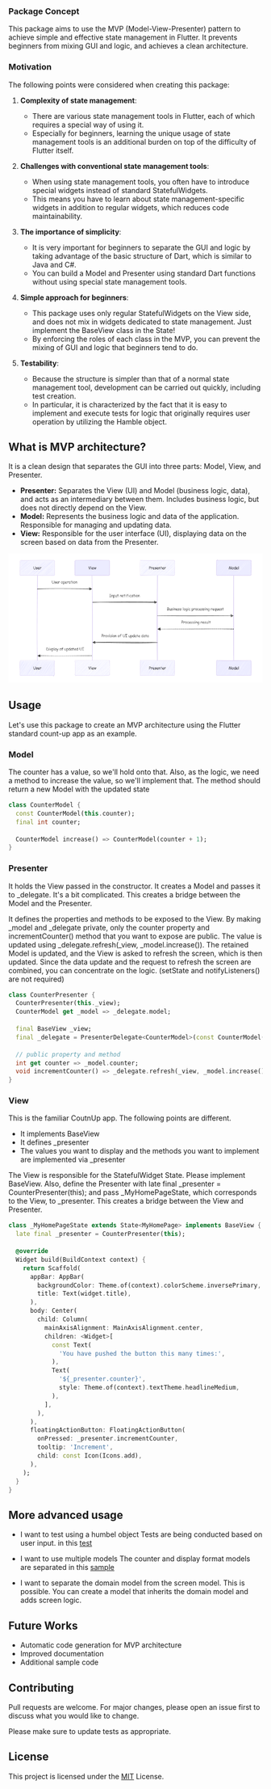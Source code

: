 ### Package Concept
This package aims to use the MVP (Model-View-Presenter) pattern to achieve simple and effective state management in Flutter. It prevents beginners from mixing GUI and logic, and achieves a clean architecture.

### Motivation
The following points were considered when creating this package:

1. **Complexity of state management**:
    - There are various state management tools in Flutter, each of which requires a special way of using it.
    - Especially for beginners, learning the unique usage of state management tools is an additional burden on top of the difficulty of Flutter itself.

2. **Challenges with conventional state management tools**:
    - When using state management tools, you often have to introduce special widgets instead of standard StatefulWidgets.
    - This means you have to learn about state management-specific widgets in addition to regular widgets, which reduces code maintainability.

3. **The importance of simplicity**:
    - It is very important for beginners to separate the GUI and logic by taking advantage of the basic structure of Dart, which is similar to Java and C#.
    - You can build a Model and Presenter using standard Dart functions without using special state management tools.


4. **Simple approach for beginners**:
    - This package uses only regular StatefulWidgets on the View side, and does not mix in widgets dedicated to state management. Just implement the BaseView class in the State!
    - By enforcing the roles of each class in the MVP, you can prevent the mixing of GUI and logic that beginners tend to do.

5. **Testability**:
    - Because the structure is simpler than that of a normal state management tool, development can be carried out quickly, including test creation.
    - In particular, it is characterized by the fact that it is easy to implement and execute tests for logic that originally requires user operation by utilizing the Hamble object.


## What is MVP architecture?
It is a clean design that separates the GUI into three parts: Model, View, and Presenter.
- **Presenter:** Separates the View (UI) and Model (business logic, data), and acts as an intermediary between them. Includes business logic, but does not directly depend on the View.
- **Model:** Represents the business logic and data of the application. Responsible for managing and updating data.
- **View:** Responsible for the user interface (UI), displaying data on the screen based on data from the Presenter.

![img](https://raw.githubusercontent.com/xaatw0/flutter_salon_packages/main/mvp/memo/mermaid-diagram.png)


## Usage
Let's use this package to create an MVP architecture using the Flutter standard count-up app as an example.

### Model
The counter has a value, so we'll hold onto that.
Also, as the logic, we need a method to increase the value, so we'll implement that. The method should return a new Model with the updated state

```dart
class CounterModel {
  const CounterModel(this.counter);
  final int counter;

  CounterModel increase() => CounterModel(counter + 1);
}
```

### Presenter
It holds the View passed in the constructor. It creates a Model and passes it to _delegate. It's a bit complicated. This creates a bridge between the Model and the Presenter.

It defines the properties and methods to be exposed to the View.
By making _model and _delegate private, only the counter property and incrementCounter() method that you want to expose are public.
The value is updated using _delegate.refresh(_view, _model.increase()). The retained Model is updated, and the View is asked to refresh the screen, which is then updated. Since the data update and the request to refresh the screen are combined, you can concentrate on the logic. (setState and notifyListeners() are not required)

```dart
class CounterPresenter {
  CounterPresenter(this._view);
  CounterModel get _model => _delegate.model;

  final BaseView _view;
  final _delegate = PresenterDelegate<CounterModel>(const CounterModel(0));

  // public property and method
  int get counter => _model.counter;
  void incrementCounter() => _delegate.refresh(_view, _model.increase());
}
```

### View
This is the familiar CoutnUp app. The following points are different.
- It implements BaseView
- It defines _presenter
- The values you want to display and the methods you want to implement are implemented via _presenter

The View is responsible for the StatefulWidget State. Please implement BaseView.
Also, define the Presenter with late final _presenter = CounterPresenter(this); and pass _MyHomePageState, which corresponds to the View, to _presenter. This creates a bridge between the View and Presenter.

```dart
class _MyHomePageState extends State<MyHomePage> implements BaseView {
  late final _presenter = CounterPresenter(this);

  @override
  Widget build(BuildContext context) {
    return Scaffold(
      appBar: AppBar(
        backgroundColor: Theme.of(context).colorScheme.inversePrimary,
        title: Text(widget.title),
      ),
      body: Center(
        child: Column(
          mainAxisAlignment: MainAxisAlignment.center,
          children: <Widget>[
            const Text(
              'You have pushed the button this many times:',
            ),
            Text(
              '${_presenter.counter}',
              style: Theme.of(context).textTheme.headlineMedium,
            ),
          ],
        ),
      ),
      floatingActionButton: FloatingActionButton(
        onPressed: _presenter.incrementCounter,
        tooltip: 'Increment',
        child: const Icon(Icons.add),
      ), 
    );
  }
}
```


## More advanced usage
- I want to test using a humbel object
  Tests are being conducted based on user input. in this [test](https://github.com/xaatw0/flutter_salon_packages/blob/main/mvp/examples/counter_app/test/pages/counter/counter_presenter_test.dart)

- I want to use multiple models
  The counter and display format models are separated
  in this [sample](https://github.com/xaatw0/flutter_salon_packages/blob/main/mvp/examples/counter_app/lib/page/counter/counter_model.dart)

- I want to separate the domain model from the screen model.
  This is possible. You can create a model that inherits the domain model and adds screen logic.

## Future Works
- Automatic code generation for MVP architecture
- Improved documentation
- Additional sample code

## Contributing

Pull requests are welcome. For major changes, please open an issue first
to discuss what you would like to change.

Please make sure to update tests as appropriate.

## License
This project is licensed under the [MIT](https://github.com/xaatw0/flutter_salon_packages/blob/main/mvp/LICENSE) License.
